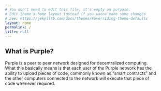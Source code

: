 ```yaml
---
# You don't need to edit this file, it's empty on purpose.
# Edit theme's home layout instead if you wanna make some changes
# See: https://jekyllrb.com/docs/themes/#overriding-theme-defaults
layout: home
permalink: /
title: null
---
```


## What is Purple?
Purple is a peer to peer network designed for decentralized computing. What this basically means is that each user of the Purple network has the ability to upload pieces of code, commonly known as “smart contracts” and the other computers connected to the network will execute that piece of code whenever required.  